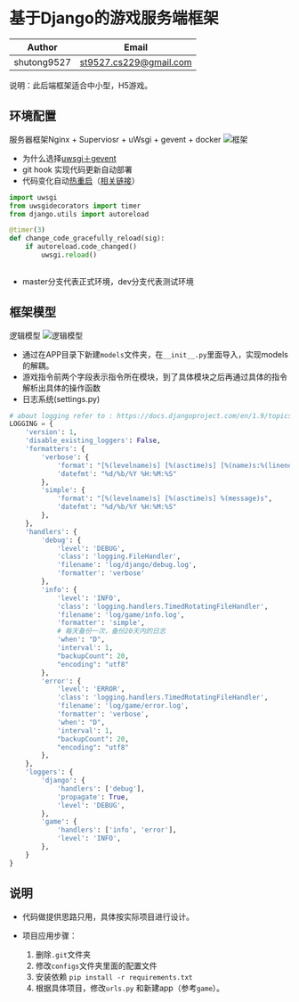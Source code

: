 #  基于Django的游戏服务端框架
Author | Email
------------ | -------------
shutong9527 | st9527.cs229@gmail.com
说明：此后端框架适合中小型，H5游戏。

## 环境配置

服务器框架Nginx + Superviosr + uWsgi + gevent + docker
![框架](https://raw.githubusercontent.com/ST9527/django_game_server/master/docs/%E6%A1%86%E6%9E%B6.png)


- 为什么选择[uwsgi＋gevent](http://blog.kgriffs.com/2012/12/18/uwsgi-vs-gunicorn-vs-node-benchmarks.html)
- git hook 实现代码更新自动部署
- 代码变化自动[热重启](http://projects.unbit.it/uwsgi/wiki/TipsAndTricks#uWSGIdjangoautoreloadmode)（[相关链接](http://uwsgi-docs.readthedocs.org/en/latest/PythonModule.html)）

``` python
import uwsgi
from uwsgidecorators import timer
from django.utils import autoreload

@timer(3)
def change_code_gracefully_reload(sig):
    if autoreload.code_changed()
        uwsgi.reload()
        
```

- master分支代表正式环境，dev分支代表测试环境


## 框架模型

逻辑模型
![逻辑模型](https://raw.githubusercontent.com/ST9527/django_game_server/master/docs/%E6%A8%A1%E5%9E%8B.png)

- 通过在APP目录下新建`models`文件夹，在`__init__.py`里面导入，实现models的解耦。
- 游戏指令前两个字段表示指令所在模块，到了具体模块之后再通过具体的指令解析出具体的操作函数
- 日志系统(settings.py)

``` python
# about logging refer to : https://docs.djangoproject.com/en/1.9/topics/logging/
LOGGING = {
    'version': 1,
    'disable_existing_loggers': False,
    'formatters': {
        'verbose': {
            'format': "[%(levelname)s] [%(asctime)s] [%(name)s:%(lineno)s] %(message)s",
            'datefmt': "%d/%b/%Y %H:%M:%S"
        },
        'simple': {
            'format': "[%(levelname)s] [%(asctime)s] %(message)s",
            'datefmt': "%d/%b/%Y %H:%M:%S"
        },
    },
    'handlers': {
        'debug': {
            'level': 'DEBUG',
            'class': 'logging.FileHandler',
            'filename': 'log/django/debug.log',
            'formatter': 'verbose'
        },
        'info': {
            'level': 'INFO',
            'class': 'logging.handlers.TimedRotatingFileHandler',
            'filename': 'log/game/info.log',
            'formatter': 'simple',
            # 每天备份一次，备份20天内的日志
            'when': "D",
            'interval': 1,
            "backupCount": 20,
            "encoding": "utf8"
        },
        'error': {
            'level': 'ERROR',
            'class': 'logging.handlers.TimedRotatingFileHandler',
            'filename': 'log/game/error.log',
            'formatter': 'verbose',
            'when': "D",
            'interval': 1,
            "backupCount": 20,
            "encoding": "utf8"
        },
    },
    'loggers': {
        'django': {
            'handlers': ['debug'],
            'propagate': True,
            'level': 'DEBUG',
        },
        'game': {
            'handlers': ['info', 'error'],
            'level': 'INFO',
        },
    }
}
```


## 说明

- 代码做提供思路只用，具体按实际项目进行设计。
- 项目应用步骤：

	1. 删除`.git`文件夹
	2. 修改`configs`文件夹里面的配置文件
	3. 安装依赖 `pip install -r requirements.txt`
	4. 根据具体项目，修改`urls.py` 和新建app（参考`game`）。

